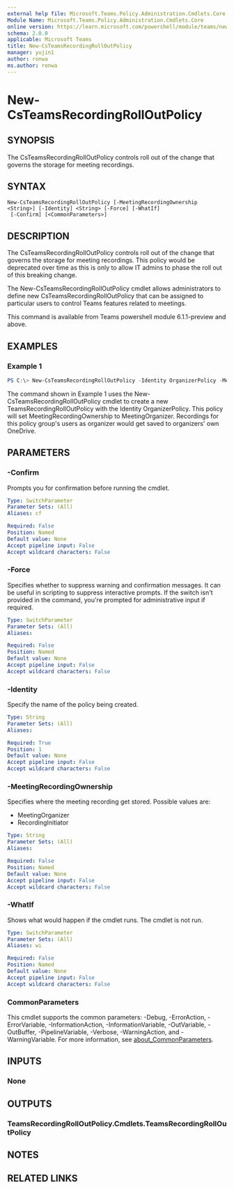 ```yaml
---
external help file: Microsoft.Teams.Policy.Administration.Cmdlets.Core.dll-Help.xml
Module Name: Microsoft.Teams.Policy.Administration.Cmdlets.Core
online version: https://learn.microsoft.com/powershell/module/teams/new-csteamsrecordingrolloutpolicy
schema: 2.0.0
applicable: Microsoft Teams
title: New-CsTeamsRecordingRollOutPolicy
manager: yujin1
author: ronwa
ms.author: ronwa
---
```


# New-CsTeamsRecordingRollOutPolicy

## SYNOPSIS

The CsTeamsRecordingRollOutPolicy controls roll out of the change that governs the storage for meeting recordings. 

## SYNTAX

```
New-CsTeamsRecordingRollOutPolicy [-MeetingRecordingOwnership <String>] [-Identity] <String> [-Force] [-WhatIf]
 [-Confirm] [<CommonParameters>]
```

## DESCRIPTION

The CsTeamsRecordingRollOutPolicy controls roll out of the change that governs the storage for meeting recordings. This policy would be deprecated over time as this is only to allow IT admins to phase the roll out of this breaking change.

The New-CsTeamsRecordingRollOutPolicy cmdlet allows administrators to define new CsTeamsRecordingRollOutPolicy that can be assigned to particular users to control Teams features related to meetings.

This command is available from Teams powershell module 6.1.1-preview and above.

## EXAMPLES

### Example 1
```powershell
PS C:\> New-CsTeamsRecordingRollOutPolicy -Identity OrganizerPolicy -MeetingRecordingOwnership MeetingOrganizer
```

The command shown in Example 1 uses the New-CsTeamsRecordingRollOutPolicy cmdlet to create a new TeamsRecordingRollOutPolicy with the Identity OrganizerPolicy.
This policy will set MeetingRecordingOwnership to MeetingOrganizer. Recordings for this policy group's users as organizer would get saved to organizers' own OneDrive.

## PARAMETERS

### -Confirm
Prompts you for confirmation before running the cmdlet.

```yaml
Type: SwitchParameter
Parameter Sets: (All)
Aliases: cf

Required: False
Position: Named
Default value: None
Accept pipeline input: False
Accept wildcard characters: False
```

### -Force
Specifies whether to suppress warning and confirmation messages. It can be useful in scripting to suppress interactive prompts. If the switch isn't provided in the command, you're prompted for administrative input if required.

```yaml
Type: SwitchParameter
Parameter Sets: (All)
Aliases:

Required: False
Position: Named
Default value: None
Accept pipeline input: False
Accept wildcard characters: False
```

### -Identity
Specify the name of the policy being created.

```yaml
Type: String
Parameter Sets: (All)
Aliases:

Required: True
Position: 1
Default value: None
Accept pipeline input: False
Accept wildcard characters: False
```

### -MeetingRecordingOwnership
Specifies where the meeting recording get stored. Possible values are: 
- MeetingOrganizer
- RecordingInitiator

```yaml
Type: String
Parameter Sets: (All)
Aliases:

Required: False
Position: Named
Default value: None
Accept pipeline input: False
Accept wildcard characters: False
```

### -WhatIf
Shows what would happen if the cmdlet runs.
The cmdlet is not run.

```yaml
Type: SwitchParameter
Parameter Sets: (All)
Aliases: wi

Required: False
Position: Named
Default value: None
Accept pipeline input: False
Accept wildcard characters: False
```

### CommonParameters
This cmdlet supports the common parameters: -Debug, -ErrorAction, -ErrorVariable, -InformationAction, -InformationVariable, -OutVariable, -OutBuffer, -PipelineVariable, -Verbose, -WarningAction, and -WarningVariable. For more information, see [about_CommonParameters](http://go.microsoft.com/fwlink/?LinkID=113216).

## INPUTS

### None

## OUTPUTS

### TeamsRecordingRollOutPolicy.Cmdlets.TeamsRecordingRollOutPolicy

## NOTES

## RELATED LINKS
